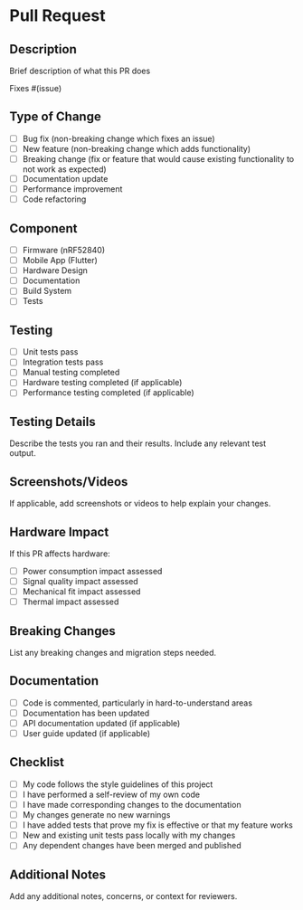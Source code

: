 # Pull Request

## Description
Brief description of what this PR does

Fixes #(issue)

## Type of Change
- [ ] Bug fix (non-breaking change which fixes an issue)
- [ ] New feature (non-breaking change which adds functionality)
- [ ] Breaking change (fix or feature that would cause existing functionality to not work as expected)
- [ ] Documentation update
- [ ] Performance improvement
- [ ] Code refactoring

## Component
- [ ] Firmware (nRF52840)
- [ ] Mobile App (Flutter)
- [ ] Hardware Design
- [ ] Documentation
- [ ] Build System
- [ ] Tests

## Testing
- [ ] Unit tests pass
- [ ] Integration tests pass
- [ ] Manual testing completed
- [ ] Hardware testing completed (if applicable)
- [ ] Performance testing completed (if applicable)

## Testing Details
Describe the tests you ran and their results. Include any relevant test output.

## Screenshots/Videos
If applicable, add screenshots or videos to help explain your changes.

## Hardware Impact
If this PR affects hardware:
- [ ] Power consumption impact assessed
- [ ] Signal quality impact assessed
- [ ] Mechanical fit impact assessed
- [ ] Thermal impact assessed

## Breaking Changes
List any breaking changes and migration steps needed.

## Documentation
- [ ] Code is commented, particularly in hard-to-understand areas
- [ ] Documentation has been updated
- [ ] API documentation updated (if applicable)
- [ ] User guide updated (if applicable)

## Checklist
- [ ] My code follows the style guidelines of this project
- [ ] I have performed a self-review of my own code
- [ ] I have made corresponding changes to the documentation
- [ ] My changes generate no new warnings
- [ ] I have added tests that prove my fix is effective or that my feature works
- [ ] New and existing unit tests pass locally with my changes
- [ ] Any dependent changes have been merged and published

## Additional Notes
Add any additional notes, concerns, or context for reviewers.
